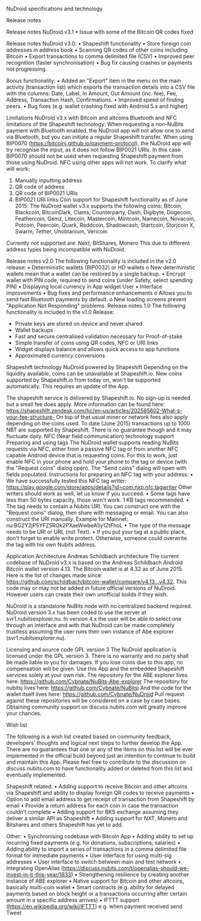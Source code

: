 NuDroid specifications and technology

Release notes

Release notes NuDroid v3.1
•	Issue with some of the Bitcoin QR codes fixed

Release notes NuDroid v3.0:
•	Shapeshift functionality
•	Store foreign coin addresses in address book
•	Scanning QR codes of other coins including Bitcoin
•	Export transactions to comma delimited file (CSV)
•	Improved peer recognition (faster synchronisation)
•	Bug fix causing crashes or payments not progressing.

Bonus functionality:
•	Added an "Export" item in the menu on the main activity (transaction list) which exports the transaction details into a CSV file with the columns: Date, Label, In Amount, Out Amount (inc. fee), Fee, Address, Transaction Hash, Confirmations.
•	Improved speed of finding peers.
•	Bug fixes (e.g. wallet crashing fixed with Android 5.x and higher)

Limitations NuDroid v3.x with Bitcoin and altcoins
Bluetooth and NFC limitations of the Shapeshift technology:
When requesting a non-NuBits payment with Bluetooth enabled, the NuDroid app will not allow one to send via Bluetooth, but you can initiate a regular Shapeshift transfer. When using BIP0070 (https://bitcoinj.github.io/payment-protocol), the NuDroid app will try recognise the input, as it does not follow BIP0021 URIs. In this case BIP0070 should not be used when requesting Shapeshift payment from those using NuDroid. NFC using other apps will not work. To clarify what will work:
1.	Manually inputting address
2.	QR code of address
3.	QR code of BIP0021 URIs
4.	BIP0021 URI links
Coin support for Shapeshift functionality as of June 2015:
The NuDroid wallet v3.x supports the following coins:
Bitcoin, Blackcoin, BitcoinDark, Clams, Counterparty, Dash, Digibyte, Dogecoin, Feathercoin, Gemz, Litecoin, Mastercoin, Mintcoin, Namecoin, Novacoin, Potcoin, Peercoin, Quark, Reddcoin, Shadowcash, Startcoin, Storjcoin X, Swarm, Tether, Unobtanium, Vericoin

Currently not supported are:
Next, BitShares, Monero
This due to different address types being incompatible with NuDroid.

Release notes v2.0
The following functionality is included in the v2.0 release:
•	Deterministic wallets (BIP0032) or HD wallets 
o	New deterministic wallets mean that a wallet can be restored by a single backup.
•	Encrypt wallet with PIN code, required to send coins (under Safety, select spending PIN)
•	Displaying local currency in App widget User
•	Interface improvements 
•	Bug fixes and performance enhancements
o	Allows you to send fast Bluetooth payments by default.
o	New loading screens prevent "Application Not Responding" problems.
Release notes 1.0
The following functionality is included in the v1.0 Release:
- Private keys are stored on device and never shared
- Wallet backups
- Fast and secure centralised validation necessary for Proof-of-stake
- Simple transfer of coins using QR codes, NFC or URI links
- Widget displays balance and allows quick access to app functions
- Approximated currency conversions

Shapeshift technology
NuDroid powered by Shapeshift
Depending on the liquidity available, coins can be unavailable at Shapeshift.io. New coins supported by Shapeshift.io from today on, won't be supported automatically. This requires an update of the App. 

The shapeshift service is delivered by Shapeshift.io. No sign-up is needed but a small fee does apply. More information can be found here: https://shapeshift.zendesk.com/hc/en-us/articles/202585602-What-s-your-fee-structure- On top of that usual miner or network fees also apply depending on the coins used. To date (June 2015) transactions up to 1000 NBT are supported by Shapeshift. There is no guarantee though and it may fluctuate daily. 
NFC (Near field communication) technology support
Preparing and using tags
The NuDroid wallet supports reading NuBits requests via NFC, either from a passive NFC tag or from another NFC capable Android device that is requesting coins.
For this to work, just enable NFC in your phone and hold your phone to the tag or device (with the "Request coins" dialog open). The "Send coins" dialog will open with fields populated.
Instructions for preparing an NFC tag with your address:
•	We have successfully tested this NFC tag writer:
https://play.google.com/store/apps/details?id=com.nxp.nfc.tagwriter
Other writers should work as well, let us know if you succeed.
•	Some tags have less than 50 bytes capacity, those won't work. 1 KB tags recommended.
•	The tag needs to contain a Nubits URI. You can construct one with the "Request coins" dialog, then share with messaging or email. You can also construct the URI manually. Example for Mainnet: nu:BG2Y2jP5YFZ5RGk2PXaeWwbeA5y1ZtFhoL
•	The type of the message needs to be URI or URL (not Text).
•	If you put your tag at a public place, don't forget to enable write protect. Otherwise, someone could overwrite the tag with his own Nubits address.

Application Architecture
Andreas Schildbach architecture
The current codebase of NuDroid v3.x is based on the Andreas Schildbach Android Bitcoin wallet version 4.13. The Bitcoin wallet is at 4.32 as of June 2015. Here is the list of changes made since:
https://github.com/schildbach/bitcoin-wallet/compare/v4.13...v4.32. This code may or may not be added in future official versions of NuDroid. However users can create their own unofficial builds if they wish.

NuDroid is a standalone NuBits node with no centralized backend required. NuDroid version 3.x has been coded to use the server at svr1.nubitsexplorer.nu. In version 4.x the user will be able to select one through an interface and with that NuDroid can be made completely trustless assuming the user runs their own instance of Abe explorer (svr1.nubitsexplorer.nu).

Licensing and source code
GPL version 3
The NuDroid application is licensed under the GPL version 3. There is no warranty and no party shall be made liable to you for damages. If you lose coins due to this app, no compensation will be given. Use this App and the embedded Shapeshift services solely at your own risk.
The repository for the ABE explorer lives here: https://github.com/Cybnate/NuBits-Abe-explorer
The repository for nubitsj lives here: https://github.com/Cybnate/NuBitsj
And the code for the wallet itself lives here: https://github.com/Cybnate/NuDroid
Pull request against these repositories will be considered on a case by case bases. Obtaining community support on discuss.nubits.com will greatly improve your chances.

Wish list

The following is a wish list created based on community feedback, developers’ thoughts and logical next steps to further develop the App. There are no guarantees that one or any of the items on this list will be ever implemented in the official build beyond just an intention to continue to build and maintain this App. Please feel free to contribute to the discussion on discuss.nubits.com to have functionality added or deleted from this list and eventually implemented.

Shapeshift related:
•	Adding support to receive Bitcoin and other altcoins via Shapeshift and ability to display foreign QR codes to receive payments
•	Option to add email address to get receipt of transaction from Shapeshift by email
•	Provide a return address for each coin in case the transaction couldn't complete
•	Adding support for BKS exchange assuming they deliver a similar API as Shapeshift
•	Adding support for NXT, Monero and Bitshares and others Shapeshift has yet to add.

Other:
•	Synchronising codebase with Bitcoin App
•	Adding ability to set up recurring fixed payments (e.g. for donations, subscriptions, salaries)
•	Adding ability to import a series of transactions in a comma delimited file format for immediate payments
•	User interface for using multi-sig addresses
•	User interface to switch between main and test network
•	Integrating OpenAlias (https://discuss.nubits.com/t/openalias-should-we-invest-in-it-this-year/1833)
•	Strengthening resilience by creating another instance of ABE explorer
•	Native support for Bitcoin and other altcoins, basically multi-coin wallet
•	Smart contracts (e.g. ability for delayed payments based on block height or a transactions occurring after certain amount in a specific address arrives)
•	IFTTT support (https://en.wikipedia.org/wiki/IFTTT) e.g. when payment received send Tweet

